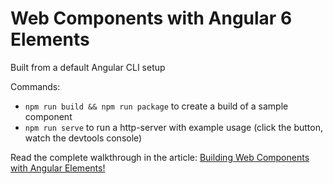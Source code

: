 # Web Components with Angular 6 Elements

Built from a default Angular CLI setup

Commands:

* `npm run build && npm run package` to create a build of a sample component
* `npm run serve` to run a http-server with example usage (click the button, watch the devtools console)

Read the complete walkthrough in the article: [Building Web Components with Angular Elements!](https://medium.com/@tomsu/building-web-components-with-angular-elements-746cd2a38d5b)
